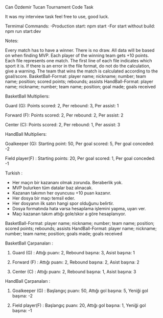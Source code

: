 Can Özdemir Tucan Tournament Code Task

It was my interview task feel free to use, good luck.

Termimal Commands: 
-Production start: npm start
-For start without build: npm run start:dev

Notes:

Every match has to have a winner. There is no draw.
All data will be based on when finding MVP.
Each player of the winning team gets +10 points.
Each file represents one match.
The first line of each file indicates which sport it is.
If there is an error in the file format, do not do the calculation, give a warning.
The team that wins the match is calculated according to the goal/score.
BasketBall-Format: player name; nickname; number; team name; position; scored points; rebounds; assists HandBall-Format: player name; nickname; number; team name; position; goal made; goals received

BasketBall Multipliers:

Guard (G): Points scored: 2, Per rebound: 3, Per assist: 1

Forward (F): Points scored: 2, Per rebound: 2, Per assist: 2

Center (C): Points scored: 2, Per rebound: 1, Per assist: 3

HandBall Multipliers:

Goalkeeper (G): Starting point: 50, Per goal scored: 5, Per goal conceded: -2

Field player(F) : Starting points: 20, Per goal scored: 1, Per goal conceded: -1

Turkish : 

+ Her maçın bir kazananı olmak zorunda. Beraberlik yok.
+ MVP bulurken tüm datalar baz alınacak.
+ Kazanan takımın her oyuncusu +10 puan kazanır.
+ Her dosya bir maçı temsil eder.
+ Her dosyanın ilk satırı hangi spor olduğunu belirtir.
+ Dosya formatında hata varsa hesaplama işlemini yapma, uyarı ver.
+ Maçı kazanan takım attığı gole/skor a göre hesaplanıyor.



BasketBall-Format: player name; nickname; number; team name; position;   scored points; rebounds; assists
HandBall-Format: player name; nickname; number; team name; position;     goals made; goals received

BasketBall Çarpanaları :
1) Guard (G) :
  Attığı puanı: 2,
  Rebound başına: 3,
  Asist başına: 1

2) Forward (F) :
  Attığı puanı: 2,
  Rebound başına: 2,
  Asist başına: 2

3) Center (C) :
  Attığı puanı: 2,
  Rebound başına: 1,
  Asist başına: 3

HandBall Çarpanaları :
1) Goalkeeper (G) :
  Başlangıç puanı: 50,
  Attığı gol başına: 5,
  Yeniği gol başına: -2

2) Field player(F) :
  Başlangıç puanı: 20,
  Attığı gol başına: 1,
  Yeniği gol başına: -1
